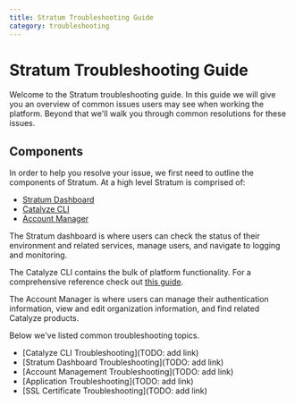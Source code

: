 ```yaml
---
title: Stratum Troubleshooting Guide
category: troubleshooting
---
```


# Stratum Troubleshooting Guide

Welcome to the Stratum troubleshooting guide. In this guide we will give you an overview of common issues users may see when working the platform. Beyond that we'll walk you through common resolutions for these issues.

## Components

In order to help you resolve your issue, we first need to outline the components of Stratum. At a high level Stratum is comprised of:

- [Stratum Dashboard](https://product.catalyze.io/stratum)
- [Catalyze CLI](https://github.com/catalyzeio/cli)
- [Account Manager](https://product.catalyze.io/account)

The Stratum dashboard is where users can check the status of their environment and related services, manage users, and navigate to logging and monitoring.

The Catalyze CLI contains the bulk of platform functionality. For a comprehensive reference check out [this guide](/paas/paas-cli-reference/).

The Account Manager is where users can manage their authentication information, view and edit organization information, and find related Catalyze products.

Below we've listed common troubleshooting topics.

- [Catalyze CLI Troubleshooting](TODO: add link)
- [Stratum Dashboard Troubleshooting](TODO: add link)
- [Account Management Troubleshooting](TODO: add link)
- [Application Troubleshooting](TODO: add link)
- [SSL Certificate Troubleshooting](TODO: add link)


